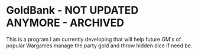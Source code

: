 # GoldBank - NOT UPDATED ANYMORE - ARCHIVED
This is a program I am currently developing that will help future GM's of popular Wargames manage the party gold and throw hidden dice if need be.
